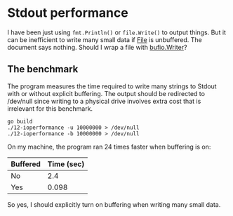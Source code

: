 Stdout performance
==================

I have been just using `fmt.Println()` or `file.Write()` to output things. But
it can be inefficient to write many small data if [File][file] is unbuffered.
The document says nothing. Should I wrap a file with [bufio.Writer][bufio]?

[file]: https://golang.org/pkg/os/#File
[bufio]: https://golang.org/pkg/bufio/#Writer

## The benchmark

The program measures the time required to write many strings to Stdout with
or without explicit buffering. The output should be redirected to /dev/null
since writing to a physical drive involves extra cost that is irrelevant for
this benchmark.

    go build
    ./12-ioperformance -u 10000000 > /dev/null
    ./12-ioperformance -b 10000000 > /dev/null

On my machine, the program ran 24 times faster when buffering is on:

| Buffered | Time (sec) |
|----------|------------|
| No       | 2.4        |
| Yes      | 0.098      |

So yes, I should explicitly turn on buffering when writing many small data.
